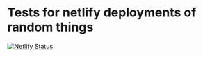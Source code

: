 # Tests for netlify deployments of random things
[![Netlify Status](https://api.netlify.com/api/v1/badges/b1aba86e-4ca8-48b1-b0e1-a32c47918558/deploy-status)](https://app.netlify.com/projects/bombpixel/deploys)
